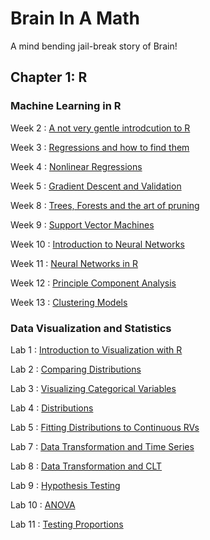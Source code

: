 # Brain In A Math

A mind bending jail-break story of Brain!

## Chapter 1: R

### Machine Learning in R

Week 2
: [A not very gentle introdcution to R](W2_Data_Processing.html)

Week 3
: [Regressions and how to find them](W3_Regression.html)

Week 4
: [Nonlinear Regressions](W4_Nonlinear.html)

Week 5
: [Gradient Descent and Validation](W5_GradientDescent.html)

Week 8
: [Trees, Forests and the art of pruning](W8_Trees.html)

Week 9
: [Support Vector Machines](W9_SVM.html)

Week 10
: [Introduction to Neural Networks](W10_NNets.html)

Week 11
: [Neural Networks in R](W11_NNets.html)

Week 12
: [Principle Component Analysis](W12_PCA.html)

Week 13
: [Clustering Models](W13_Kmeans.html)
 

### Data Visualization and Statistics
Lab 1 
: [Introduction to Visualization with R](Lab1_Read_Cleaned_Plotted.html)

Lab 2
: [Comparing Distributions](Lab-2_Data_Vizualization.html)

Lab 3
: [Visualizing Categorical Variables](Lab-3_DiscreteDistributions.html)

Lab 4
: [Distributions](Lab-4_Distributions.html)

Lab 5
: [Fitting Distributions to Continuous RVs](Lab-5_Fitting_Distributions.html)

Lab 7
: [Data Transformation and Time Series](Lab-7_DT_and_Time_Series.html)

Lab 8
: [Data Transformation and CLT](Lab-9_CLT.html)

Lab 9
: [Hypothesis Testing](Lab-9_HypothesisTesting.html)

Lab 10
: [ANOVA](Lab-10_ANOVA.html)

Lab 11
: [Testing Proportions](Lab-11_TestingProportions.html)
